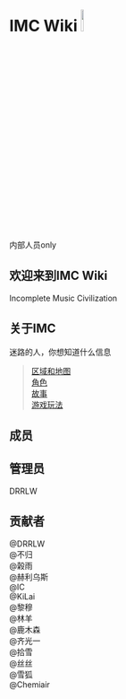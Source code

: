 # IMC Wiki <img src="https://cdn.jsdelivr.net/gh/DRRLW/drrlw.github.io@6a9120908e4681827235a78b876ffbdef10ff249/images/imc_logo.jpg" width="10%" alt="IMC logo">
内部人员only  

## 欢迎来到IMC Wiki
Incomplete Music Civilization  
  
## 关于IMC
迷路的人，你想知道什么信息  
  
> [区域和地图](https://drrlw.github.io/%E5%8C%BA%E5%9F%9F%E5%92%8C%E5%9C%B0%E5%9B%BE)  
> [角色](https://drrlw.github.io/%E8%A7%92%E8%89%B2)  
> [故事](https://drrlw.github.io/%E6%95%85%E4%BA%8B)  
> [游戏玩法](https://drrlw.github.io/%E7%8E%A9%E6%B3%95)  


## 成员  

管理员
---
DRRLW

贡献者
---
@DRRLW  
@不归  
@榖雨  
@赫利乌斯  
@IC  
@KiLai  
@黎穆  
@林羊  
@鹿木森  
@齐光一  
@拾雪  
@丝丝  
@雪狐  
@Chemiair  
